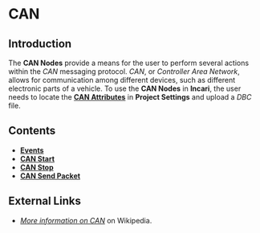 # CAN

## Introduction

The **CAN Nodes** provide a means for the user to perform several actions within the _CAN_ messaging protocol. _CAN_, or _Controller Area Network_, allows for communication among different devices, such as different electronic parts of a vehicle. To use the **CAN Nodes** in **Incari**, the user needs to locate the [**CAN Attributes**](https://docs.incari.com/2021.4/modules/project-settings#can) in **Project Settings** and upload a _DBC_ file.

## Contents

* [**Events**](events/)
* [**CAN Start**](canstart.md)
* [**CAN Stop**](canstop.md)
* [**CAN Send Packet**](cansendpacket.md)

## External Links

* [_More information on CAN_](https://en.wikipedia.org/wiki/CAN_bus) on Wikipedia.

